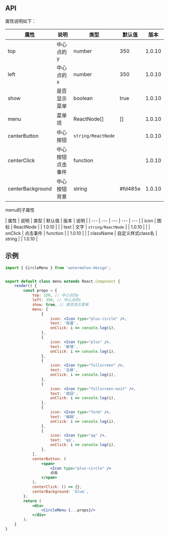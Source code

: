 ## API

属性说明如下：

| 属性 | 说明 | 类型 | 默认值 | 版本 |
| --- | --- | --- | --- | --- |
| top | 中心点的y | number | 350 | 1.0.10 |
| left | 中心点的x | number | 350 | 1.0.10 |
| show | 是否显示菜单 | boolean | true | 1.0.10 |
| menu | 菜单项 | ReactNode[] | [] | 1.0.10 |
| centerButton | 中心按钮 | `string/ReactNode` | | 1.0.10 |
| centerClick | 中心按钮点击事件 | function | | 1.0.10 |
| centerBackground | 中心按钮背景 | string | #fd485e | 1.0.10 |

menu的子属性

| 属性 | 说明 | 类型 | 默认值 | 版本 | 说明 |
| --- | --- | --- | --- | --- |
| icon | 图标 | ReactNode | | 1.0.10 | |
| text | 文字 | `string/ReactNode` | | 1.0.10 | |
| onClick | 点击事件 | function | | 1.0.10 | |
| className | 自定义样式class名 | string | | 1.0.10 | 

## 示例

```jsx
import { CircleMenu } from 'watermelon-design';


export default class menu extends React.Component {
    render() {
        const props = {
            top: 150, // 中心点的y
            left: 350, // 中心点的x
            show: true, // 是否显示菜单
            menu: [
                {
                    icon: <Icon type="plus-circle" />,
                    text: '拓展',
                    onClick: i => console.log(i),
                },
                {
                    icon: <Icon type="plus" />,
                    text: '新增',
                    onClick: i => console.log(i),
                },
                {
                    icon: <Icon type="fullscreen" />,
                    text: '全屏',
                    onClick: i => console.log(i),
                },
                {
                    icon: <Icon type="fullscreen-exit" />,
                    text: '收回',
                    onClick: i => console.log(i),
                },
                {
                    icon: <Icon type="form" />,
                    text: '编辑',
                    onClick: i => console.log(i),
                },
                {
                    icon: <Icon type="qq" />,
                    text: 'qq',
                    onClick: i => console.log(i),
                },
            ],
            centerButton: (
                <span>
                    <Icon type="plus-circle" />
                    点击
                </span>
            ),
            centerClick: () => {},
            centerBackground: 'blue',
        };
        return (
            <div>
                <CircleMenu {...props}/>
            </div>
        );
    }
}

```